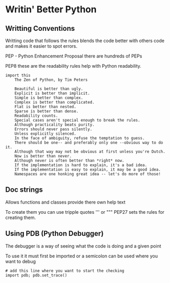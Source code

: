 # Writin' Better Python

## Writting Conventions
Writting code that follows the rules blends the code better with others code and
makes it easier to spot errors.

PEP - Python Enhancement Proposal there are hundreds of PEPs

PEP8
	these are the readability rules help with Python readability. 

	import this
		The Zen of Python, by Tim Peters

		Beautiful is better than ugly.
		Explicit is better than implicit.
		Simple is better than complex.
		Complex is better than complicated.
		Flat is better than nested.
		Sparse is better than dense.
		Readability counts.
		Special cases aren't special enough to break the rules.
		Although practicality beats purity.
		Errors should never pass silently.
		Unless explicitly silenced.
		In the face of ambiguity, refuse the temptation to guess.
		There should be one-- and preferably only one --obvious way to do it.
		Although that way may not be obvious at first unless you're Dutch.
		Now is better than never.
		Although never is often better than *right* now.
		If the implementation is hard to explain, it's a bad idea.
		If the implementation is easy to explain, it may be a good idea.
		Namespaces are one honking great idea -- let's do more of those!

## Doc strings
Allows functions and classes provide there own help text

To create them you can use tripple quotes ''' or """
PEP27 sets the rules for creating them.


## Using PDB (Python Debugger)
The debugger is a way of seeing what the code is doing and a given point

To use it it must first be imported or a semicolon can be used where you want to debug
	
	# add this line where you want to start the checking
	import pdb; pdb.set_trace() 


